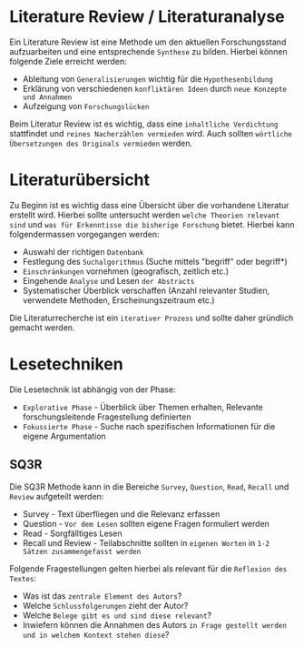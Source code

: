 # Literature Review / Literaturanalyse
Ein Literature Review ist eine Methode um den aktuellen Forschungsstand aufzuarbeiten und eine entsprechende `Synthese` zu bilden.
Hierbei können folgende Ziele erreicht werden:
* Ableitung von `Generalisierungen` wichtig für die `Hypothesenbildung`
* Erklärung von verschiedenen `konfliktären Ideen` durch `neue Konzepte und Annahmen`
* Aufzeigung von `Forschungslücken`

Beim Literatur Review ist es wichtig, dass eine `inhaltliche Verdichtung` stattfindet und `reines Nacherzählen vermieden` wird.
Auch sollten `wörtliche Übersetzungen des Originals vermieden` werden.

# Literaturübersicht
Zu Beginn ist es wichtig dass eine Übersicht über die vorhandene Literatur erstellt wird. Hierbei sollte untersucht werden `welche Theorien relevant sind` und `was für Erkenntisse die bisherige Forschung` bietet. Hierbei kann folgendermassen vorgegangen werden:
* Auswahl der richtigen `Datenbank`
* Festlegung des `Suchalgorithmus` (Suche mittels "begriff" oder begriff*)
* `Einschränkungen` vornehmen (geografisch, zeitlich etc.)
* Eingehende `Analyse` und Lesen `der Abstracts`
* Systematischer Überblick verschaffen (Anzahl relevanter Studien, verwendete Methoden, Erscheinungszeitraum etc.)

Die Literaturrecherche ist ein `iterativer Prozess` und sollte daher gründlich gemacht werden.

# Lesetechniken
Die Lesetechnik ist abhängig von der Phase:
* `Explorative Phase` - Überblick über Themen erhalten, Relevante forschungsleitende Fragestellung definierten
* `Fokussierte Phase` - Suche nach spezifischen Informationen für die eigene Argumentation


## SQ3R
Die SQ3R Methode kann in die Bereiche `Survey`, `Question`, `Read`, `Recall` und `Review` aufgeteilt werden:
* Survey - Text überfliegen und die Relevanz erfassen
* Question - `Vor dem Lesen` sollten eigene Fragen formuliert werden
* Read - Sorgfälltiges Lesen
* Recall und Review - Teilabschnitte sollten in `eigenen Worten` in `1-2 Sätzen zusammengefasst werden`

Folgende Fragestellungen gelten hierbei als relevant für die `Reflexion des Textes`:
* Was ist das `zentrale Element des Autors`?
* Welche `Schlussfolgerungen` zieht der Autor?
* Welche `Belege gibt es und sind diese relevant`?
* Inwiefern können die Annahmen des Autors `in Frage gestellt werden und in welchem Kontext stehen diese`?

